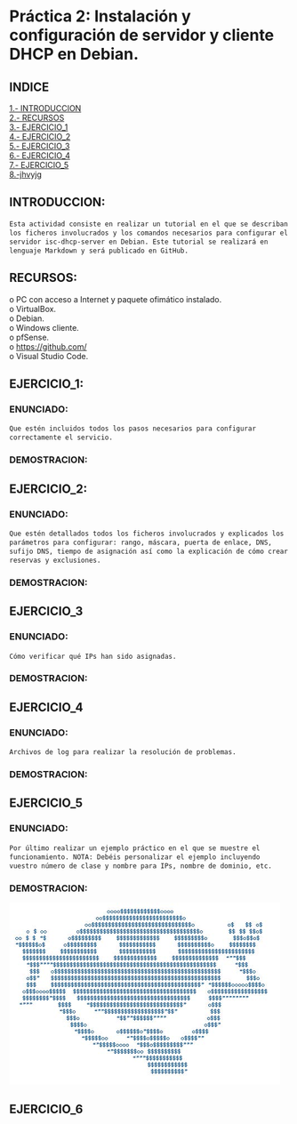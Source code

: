 # Práctica 2: Instalación y configuración de servidor y cliente DHCP en Debian.

## INDICE

[1.- INTRODUCCION](#introduccion)  
[2.- RECURSOS](#recursos)  
[3.- EJERCICIO_1](#ejercicio1)  
[4.- EJERCICIO_2](#ejercicio2)  
[5.- EJERCICIO_3](#ejercicio3)  
[6.- EJERCICIO_4](#ejercicio4)  
[7.- EJERCICIO_5](#ejercicio5)  
[8.-jhvyjg](#ejercicio6)

## INTRODUCCION:   

```
Esta actividad consiste en realizar un tutorial en el que se describan los ficheros involucrados y los comandos necesarios para configurar el servidor isc-dhcp-server en Debian. Este tutorial se realizará en lenguaje Markdown y será publicado en GitHub.  
```

## RECURSOS:   
o	PC con acceso a Internet y paquete ofimático instalado.  
o	VirtualBox.  
o	Debian.  
o	Windows cliente.  
o	pfSense.  
o	https://github.com/  
o	Visual Studio Code.   

## EJERCICIO_1: 

### ENUNCIADO:  

```
Que estén incluidos todos los pasos necesarios para configurar correctamente el servicio.
```

### DEMOSTRACION:  
 
## EJERCICIO_2:  

### ENUNCIADO:  

```
Que estén detallados todos los ficheros involucrados y explicados los parámetros para configurar: rango, máscara, puerta de enlace, DNS, sufijo DNS, tiempo de asignación así como la explicación de cómo crear reservas y exclusiones. 
```

### DEMOSTRACION:

## EJERCICIO_3  

### ENUNCIADO:  

```
Cómo verificar qué IPs han sido asignadas.
```

### DEMOSTRACION:

## EJERCICIO_4  

### ENUNCIADO:  

```
Archivos de log para realizar la resolución de problemas. 
```

### DEMOSTRACION:

## EJERCICIO_5  

### ENUNCIADO:  

```
Por último realizar un ejemplo práctico en el que se muestre el funcionamiento. NOTA: Debéis personalizar el ejemplo incluyendo vuestro número de clase y nombre para IPs, nombre de dominio, etc. 
```

### DEMOSTRACION:


![Markdown](img/ascii.jpg "Imagen de Markdown")

## EJERCICIO_6 